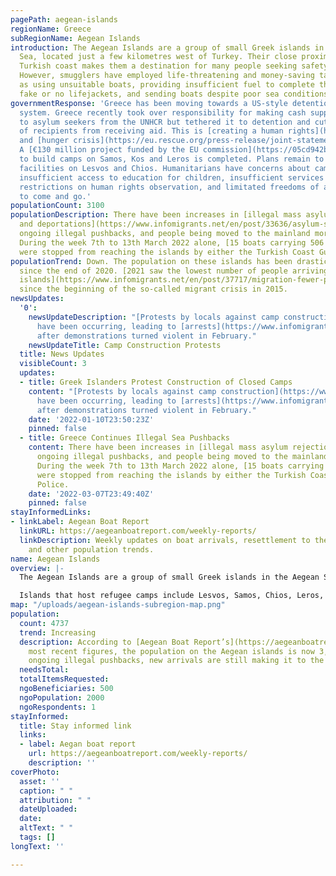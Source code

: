 ```yaml
---
pagePath: aegean-islands
regionName: Greece
subRegionName: Aegean Islands
introduction: The Aegean Islands are a group of small Greek islands in the Aegean
  Sea, located just a few kilometres west of Turkey. Their close proximity to the
  Turkish coast makes them a destination for many people seeking safety in Europe.
  However, smugglers have employed life-threatening and money-saving tactics, such
  as using unsuitable boats, providing insufficient fuel to complete the crossing,
  fake or no lifejackets, and sending boats despite poor sea conditions.
governmentResponse: 'Greece has been moving towards a US-style detention and deportation
  system. Greece recently took over responsibility for making cash support payments
  to asylum seekers from the UNHCR but tethered it to detention and cut large numbers
  of recipients from receiving aid. This is [creating a human rights](https://oxfamilibrary.openrepository.com/bitstream/handle/10546/621307/bp-detention-as-default-greece-asylum-161121-en.pdf;jsessionid=E395A5C0804B9A94EBA2F1D7907AC19F?sequence=1)
  and [hunger crisis](https://eu.rescue.org/press-release/joint-statement-are-you-eligible-eat).
  A [€130 million project funded by the EU commission](https://05cd942b-77f4-4d21-b3ea-797e75ad39b3.filesusr.com/ugd/0d6197_ec32a14581f044499e32a3f8dca9775f.pdf)
  to build camps on Samos, Kos and Leros is completed. Plans remain to build closed
  facilities on Lesvos and Chios. Humanitarians have concerns about camp conditions:
  insufficient access to education for children, insufficient services for residents,
  restrictions on human rights observation, and limitated freedoms of asylum seekers
  to come and go.'
populationCount: 3100
populationDescription: There have been increases in [illegal mass asylum rejections
  and deportations](https://www.infomigrants.net/en/post/33636/asylum-seekers-facing-rejection-in-greece-we-cannot-clap-with-one-hand),
  ongoing illegal pushbacks, and people being moved to the mainland more rapidly.
  During the week 7th to 13th March 2022 alone, [15 boats carrying 506 people](https://aegeanboatreport.com/weekly-reports/)
  were stopped from reaching the islands by either the Turkish Coast Guard or Police.
populationTrend: Down. The population on these islands has been drastically decreasing
  since the end of 2020. [2021 saw the lowest number of people arriving to the Aegean
  islands](https://www.infomigrants.net/en/post/37717/migration-fewer-people-arrived-on-greek-islands-in-2021)
  since the beginning of the so-called migrant crisis in 2015.
newsUpdates:
  '0':
    newsUpdateDescription: "[Protests by locals against camp construction](https://www.infomigrants.net/en/post/37728/greek-islanders-block-ship-full-of-construction-materials-for-migrant-camps)
      have been occurring, leading to [arrests](https://www.infomigrants.net/en/post/38429/protesters-detained-after-violence-breaks-out-at-building-site-of-new-greek-migrant-camp)
      after demonstrations turned violent in February."
    newsUpdateTitle: Camp Construction Protests
  title: News Updates
  visibleCount: 3
  updates:
  - title: Greek Islanders Protest Construction of Closed Camps
    content: "[Protests by locals against camp construction](https://www.infomigrants.net/en/post/37728/greek-islanders-block-ship-full-of-construction-materials-for-migrant-camps)
      have been occurring, leading to [arrests](https://www.infomigrants.net/en/post/38429/protesters-detained-after-violence-breaks-out-at-building-site-of-new-greek-migrant-camp)
      after demonstrations turned violent in February."
    date: '2022-01-10T23:50:23Z'
    pinned: false
  - title: Greece Continues Illegal Sea Pushbacks
    content: There have been increases in [illegal mass asylum rejections and deportations](https://www.infomigrants.net/en/post/33636/asylum-seekers-facing-rejection-in-greece-we-cannot-clap-with-one-hand),
      ongoing illegal pushbacks, and people being moved to the mainland more rapidly.
      During the week 7th to 13th March 2022 alone, [15 boats carrying 506 people](https://aegeanboatreport.com/weekly-reports/)
      were stopped from reaching the islands by either the Turkish Coast Guard or
      Police.
    date: '2022-03-07T23:49:40Z'
    pinned: false
stayInformedLinks:
- linkLabel: Aegean Boat Report
  linkURL: https://aegeanboatreport.com/weekly-reports/
  linkDescription: Weekly updates on boat arrivals, resettlement to the mainland,
    and other population trends.
name: Aegean Islands
overview: |-
  The Aegean Islands are a group of small Greek islands in the Aegean Sea, located just a few kilometres west of Turkey. Their proximity to the Turkish coast makes them a destination for many people seeking safety in Europe. However, smugglers have employed life-threatening and money-saving tactics, such as using unsuitable boats, providing insufficient fuel to complete the crossing, supplying fake or no lifejackets, and sending boats despite poor sea conditions.

  Islands that host refugee camps include Lesvos, Samos, Chios, Leros, Kos, and Crete.
map: "/uploads/aegean-islands-subregion-map.png"
population:
  count: 4737
  trend: Increasing
  description: According to [Aegean Boat Report’s](https://aegeanboatreport.com/weekly-reports/)
    most recent figures, the population on the Aegean islands is now 3,829. Despite
    ongoing illegal pushbacks, new arrivals are still making it to the islands.
  needsTotal: 
  totalItemsRequested: 
  ngoBeneficiaries: 500
  ngoPopulation: 2000
  ngoRespondents: 1
stayInformed:
  title: Stay informed link
  links:
  - label: Aegan boat report
    url: https://aegeanboatreport.com/weekly-reports/
    description: ''
coverPhoto:
  asset: ''
  caption: " "
  attribution: " "
  dateUploaded: 
  date: 
  altText: " "
  tags: []
longText: ''

---
```

